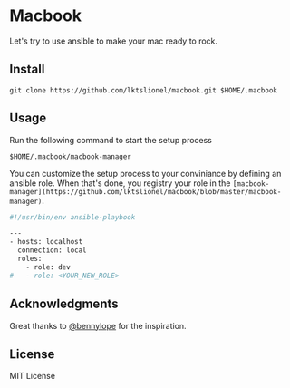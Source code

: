 # Macbook

Let's try to use ansible to make your mac ready to rock.

## Install

```
git clone https://github.com/lktslionel/macbook.git $HOME/.macbook
```

## Usage

Run the following command to start the setup process

```
$HOME/.macbook/macbook-manager
```

You can customize the setup process to your conviniance by defining an ansible role.
When that's done, you registry your role in the `[macbook-manager](https://github.com/lktslionel/macbook/blob/master/macbook-manager)`.

```bash
#!/usr/bin/env ansible-playbook

---
- hosts: localhost
  connection: local
  roles:
    - role: dev
#   - role: <YOUR_NEW_ROLE> 
```

## Acknowledgments

Great thanks to [@bennylope](https://github.com/bennylope) for the inspiration.


## License

MIT License

